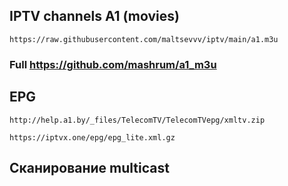 ## IPTV channels A1 (movies)

`https://raw.githubusercontent.com/maltsevvv/iptv/main/a1.m3u`

### Full https://github.com/mashrum/a1_m3u

## EPG

`http://help.a1.by/_files/TelecomTV/TelecomTVepg/xmltv.zip`

`https://iptvx.one/epg/epg_lite.xml.gz`


## Сканирование multicast

